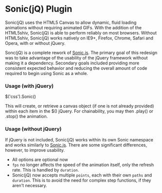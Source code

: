Sonic(jQ) Plugin
================

Sonic(jQ) uses the HTML5 Canvas to allow dynamic, fluid loading animations without requiring animated GIFs. With the addition of the HTML5shiv, Sonic(jQ) is able to perform reliably on most browsers. Without HTML5shiv, Sonic(jQ) works natively on IE9+, Firefox, Chrome, Safari and Opera, with or without jQuery.

Sonc(jQ) is a complete rework of [Sonic.js](https://github.com/padolsey/Sonic). The primary goal of this redesign was to take advantage of the usability of the jQuery framework without making it a dependency. Secondary goals included providing more consistent expected behavior and reducing the overall amount of code required to begin using Sonic as a whole.

### Usage (with jQuery)

$('css').Sonic()

This will create, or retrieve a canvas object (if one is not already provided) within each item in the $() jQuery. For chainability, you may then .play() or .stop() the animation. 

### Usage (without jQuery)

If jQuery is not included, Sonic(jQ) works within its own Sonic namespace and works similarly to [Sonic.js](https://github.com/padolsey/Sonic). There are some significant differences, however, to improve usability.

* All options are optional now
* `fps` no longer affects the speed of the animation itself, only the refresh rate. This is handled by `duration`.
* Sonic(jQ) now accepts multiple `points`, each with their own `paths` and `duration`. This is to avoid the need for complex step functions, if they aren't necessary.
